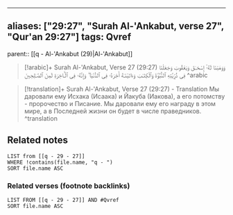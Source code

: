
---
aliases: ["29:27", "Surah Al-'Ankabut, verse 27", "Qur'an 29:27"]
tags: Qvref
---

parent:: [[q - Al-'Ankabut (29)|Al-'Ankabut]]

> [!arabic]+ Surah Al-'Ankabut, Verse 27 (29:27)
> <span class="quran-arabic">وَوَهَبْنَا لَهُۥٓ إِسْحَـٰقَ وَيَعْقُوبَ وَجَعَلْنَا فِى ذُرِّيَّتِهِ ٱلنُّبُوَّةَ وَٱلْكِتَـٰبَ وَءَاتَيْنَـٰهُ أَجْرَهُۥ فِى ٱلدُّنْيَا ۖ وَإِنَّهُۥ فِى ٱلْـَٔاخِرَةِ لَمِنَ ٱلصَّـٰلِحِينَ</span>
^arabic

> [!translation]+ Surah Al-'Ankabut, Verse 27 (29:27) - Translation
> Мы даровали ему Исхака (Исаака) и Йакуба (Иакова), а его потомству - пророчество и Писание. Мы даровали ему его награду в этом мире, а в Последней жизни он будет в числе праведников.
^translation



## Related notes
```dataview
LIST from [[q - 29 - 27]]
WHERE !contains(file.name, "q - ")
SORT file.name ASC
```

### Related verses (footnote backlinks)
```dataview
LIST FROM [[q - 29 - 27]] AND #Qvref
SORT file.name ASC
```

